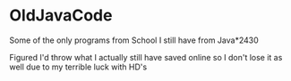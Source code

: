 OldJavaCode
===========

Some of the only programs from School I still have from Java*2430

Figured I'd throw what I actually still have saved online so I don't lose it as well due to my terrible luck with HD's
